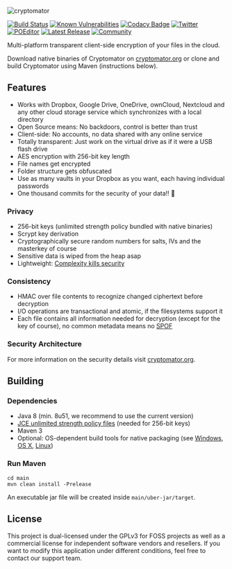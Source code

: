 ![cryptomator](cryptomator.png)

[![Build Status](https://travis-ci.org/cryptomator/cryptomator.svg?branch=master)](https://travis-ci.org/cryptomator/cryptomator)
[![Known Vulnerabilities](https://snyk.io/test/github/cryptomator/cryptomator/badge.svg?targetFile=main%2Fpom.xml)](https://snyk.io/test/github/cryptomator/cryptomator?targetFile=main%2Fpom.xml)
[![Codacy Badge](https://api.codacy.com/project/badge/Grade/2a0adf3cec6a4143b91035d3924178f1)](https://www.codacy.com/app/cryptomator/cryptomator?utm_source=github.com&amp;utm_medium=referral&amp;utm_content=cryptomator/cryptomator&amp;utm_campaign=Badge_Grade)
[![Twitter](https://img.shields.io/badge/twitter-@Cryptomator-blue.svg?style=flat)](http://twitter.com/Cryptomator)
[![POEditor](https://img.shields.io/badge/POEditor-Help%20Translate-blue.svg?style=flat)](https://poeditor.com/join/project/bHwbvJmx0E)
[![Latest Release](https://img.shields.io/github/release/cryptomator/cryptomator.svg)](https://github.com/cryptomator/cryptomator/releases/latest)
[![Community](https://img.shields.io/badge/help-Community-orange.svg)](https://community.cryptomator.org)

Multi-platform transparent client-side encryption of your files in the cloud.

Download native binaries of Cryptomator on [cryptomator.org](https://cryptomator.org/) or clone and build Cryptomator using Maven (instructions below).

## Features

- Works with Dropbox, Google Drive, OneDrive, ownCloud, Nextcloud and any other cloud storage service which synchronizes with a local directory
- Open Source means: No backdoors, control is better than trust
- Client-side: No accounts, no data shared with any online service
- Totally transparent: Just work on the virtual drive as if it were a USB flash drive
- AES encryption with 256-bit key length
- File names get encrypted
- Folder structure gets obfuscated
- Use as many vaults in your Dropbox as you want, each having individual passwords
- One thousand commits for the security of your data!! :tada:

### Privacy

- 256-bit keys (unlimited strength policy bundled with native binaries)
- Scrypt key derivation
- Cryptographically secure random numbers for salts, IVs and the masterkey of course
- Sensitive data is wiped from the heap asap
- Lightweight: [Complexity kills security](https://www.schneier.com/essays/archives/1999/11/a_plea_for_simplicit.html)

### Consistency

- HMAC over file contents to recognize changed ciphertext before decryption
- I/O operations are transactional and atomic, if the filesystems support it
- Each file contains all information needed for decryption (except for the key of course), no common metadata means no [SPOF](http://en.wikipedia.org/wiki/Single_point_of_failure)

### Security Architecture

For more information on the security details visit [cryptomator.org](https://cryptomator.org/architecture/).

## Building

### Dependencies

* Java 8 (min. 8u51, we recommend to use the current version)
* [JCE unlimited strength policy files](http://www.oracle.com/technetwork/java/javase/downloads/jce8-download-2133166.html) (needed for 256-bit keys)
* Maven 3
* Optional: OS-dependent build tools for native packaging (see [Windows](https://github.com/cryptomator/cryptomator-win), [OS X](https://github.com/cryptomator/cryptomator-osx), [Linux](https://github.com/cryptomator/builder-containers))

### Run Maven

```
cd main
mvn clean install -Prelease
```

An executable jar file will be created inside `main/uber-jar/target`.

## License

This project is dual-licensed under the GPLv3 for FOSS projects as well as a commercial license for independent software vendors and resellers. If you want to modify this application under different conditions, feel free to contact our support team.
